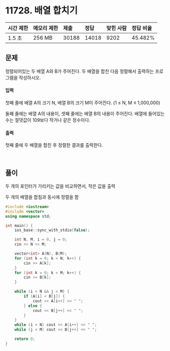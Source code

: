 # 11728. 배열 합치기

| 시간 제한 | 메모리 제한 | 제출  | 정답  | 맞힌 사람 | 정답 비율 |
| :-------- | :---------- | :---- | :---- | :-------- | :-------- |
| 1.5 초    | 256 MB      | 30188 | 14018 | 9202      | 45.482%   |

## 문제

정렬되어있는 두 배열 A와 B가 주어진다. 두 배열을 합친 다음 정렬해서 출력하는 프로그램을 작성하시오.

#### 입력

첫째 줄에 배열 A의 크기 N, 배열 B의 크기 M이 주어진다. (1 ≤ N, M ≤ 1,000,000)

둘째 줄에는 배열 A의 내용이, 셋째 줄에는 배열 B의 내용이 주어진다. 배열에 들어있는 수는 절댓값이 109보다 작거나 같은 정수이다.

#### 출력

첫째 줄에 두 배열을 합친 후 정렬한 결과를 출력한다.

<br/>

## 풀이

두 개의 포인터가 가리키는 값을 비교하면서, 작은 값을 출력

두 개의 배열을 합침과 동시에 정렬을 함

```c++
#include <iostream>
#include <vector>
using namespace std;

int main() {
	ios_base::sync_with_stdio(false);

	int N, M, i = 0, j = 0;
	cin >> N >> M;

	vector<int> A(N), B(M);
	for (int k = 0; k < N; k++) {
		cin >> A[k];
	}
	for (int k = 0; k < M; k++) {
		cin >> B[k];
	}

	while (i < N && j < M) {
		if (A[i] < B[j]) {
			cout << A[i++] << " ";
		} else {
			cout << B[j++] << " ";
		}
	}
	while (i < N) cout << A[i++] << " ";
	while (j < M) cout << B[j++] << " ";

	return 0;
}
```
